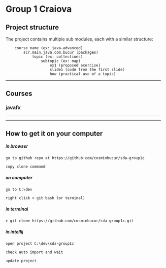 # Group 1 Craiova

## Project structure
The project contains multiple sub modules, each with a similar structure:

        course name (ex: java-advanced)
            scr.main.java.com.bucur (packages)
                topic (ex: collections)
                    subtopic (ex: map)
                        ex1 (proposed exercise)
                        slide1 (code from the first slide)
                        how (practical use of a topic)

---

## Courses

### javafx

---


---

## How to get it on your computer

##### in browser

	go to github repo at https://github.com/cosminbucur/sda-group1c

	copy clone command

##### on computer
	go to C:\dev

	right click > git bash (or terminal)

##### in terminal
	> git clone https://github.com/cosminbucur/sda-group1c.git

##### in intellij
	open project C:\dev\sda-group1c

	check auto import and wait

	update project
